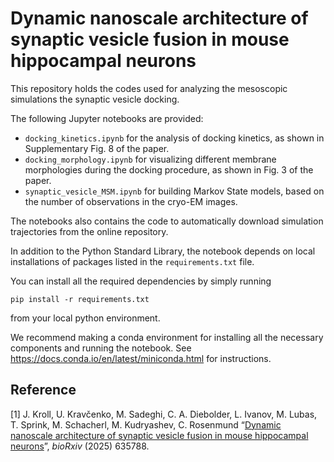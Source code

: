# Dynamic nanoscale architecture of synaptic vesicle fusion in mouse hippocampal neurons

This repository holds the codes used for analyzing the mesoscopic simulations the synaptic vesicle docking.

The following Jupyter notebooks are provided:

 - ```docking_kinetics.ipynb``` for the analysis of docking kinetics, as shown in Supplementary Fig. 8 of the paper.
 - ```docking_morphology.ipynb``` for visualizing different membrane morphologies during the docking procedure, as shown in Fig. 3 of the paper.
 - ```synaptic_vesicle_MSM.ipynb``` for building Markov State models, based on the number of observations in the cryo-EM images.

The notebooks also contains the code to automatically download simulation trajectories from the online repository.

In addition to the Python Standard Library, the notebook depends on local installations of packages listed in the ```requirements.txt``` file.

You can install all the required dependencies by simply running 

```pip install -r requirements.txt```

from your local python environment.

We recommend making a conda environment for installing all the necessary components and running the notebook. See <a href="https://docs.conda.io/en/latest/miniconda.html">https://docs.conda.io/en/latest/miniconda.html</a> for instructions.

## Reference
[1] J. Kroll, U. Kravčenko, M. Sadeghi, C. A. Diebolder, L. Ivanov, M. Lubas,  T. Sprink,  M. Schacherl,  M. Kudryashev,  C. Rosenmund “<a href = "https://doi.org/10.1101/2025.02.11.635788">Dynamic nanoscale architecture of synaptic vesicle fusion in mouse hippocampal neurons</a>”, _bioRxiv_ (2025) 635788.
		

